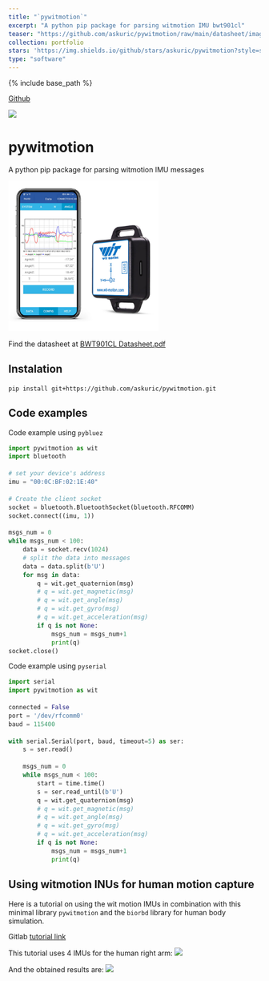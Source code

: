 ```yaml
---
title: "`pywitmotion`"
excerpt: "A python pip package for parsing witmotion IMU bwt901cl"
teaser: "https://github.com/askuric/pywitmotion/raw/main/datasheet/image.jpg"
collection: portfolio
stars: 'https://img.shields.io/github/stars/askuric/pywitmotion?style=social'
type: "software"
---
```


{% include base_path %}

<a href="https://github.com/askuric/pywitmotion"> <i class="fab fa-github"></i> Github</a>

[![](https://github-readme-stats.vercel.app/api/pin/?username=askuric&repo=pywitmotion)](https://github.com/askuric/pywitmotion)

# pywitmotion
A python pip package for parsing witmotion IMU messages

<img src="https://github.com/askuric/pywitmotion/raw/main/datasheet/image.jpg" style="max-height:300px">

Find the datasheet at [BWT901CL Datasheet.pdf](https://github.com/askuric/pywitmotion/raw/main/datasheet/BWT901_Datasheet.pdf)


## Instalation
```shell
pip install git+https://github.com/askuric/pywitmotion.git
```

## Code examples
Code example using `pybluez`

```python
import pywitmotion as wit
import bluetooth

# set your device's address
imu = "00:0C:BF:02:1E:40"

# Create the client socket
socket = bluetooth.BluetoothSocket(bluetooth.RFCOMM)
socket.connect((imu, 1))

msgs_num = 0
while msgs_num < 100:
    data = socket.recv(1024)
    # split the data into messages
    data = data.split(b'U') 
    for msg in data:
        q = wit.get_quaternion(msg)
        # q = wit.get_magnetic(msg)
        # q = wit.get_angle(msg)
        # q = wit.get_gyro(msg)
        # q = wit.get_acceleration(msg)
        if q is not None:
            msgs_num = msgs_num+1
            print(q)
socket.close()
```

Code example using `pyserial`
```python
import serial
import pywitmotion as wit

connected = False
port = '/dev/rfcomm0'
baud = 115400

with serial.Serial(port, baud, timeout=5) as ser:
    s = ser.read()

    msgs_num = 0
    while msgs_num < 100:
        start = time.time()
        s = ser.read_until(b'U')
        q = wit.get_quaternion(msg)
        # q = wit.get_magnetic(msg)
        # q = wit.get_angle(msg)
        # q = wit.get_gyro(msg)
        # q = wit.get_acceleration(msg)
        if q is not None:
            msgs_num = msgs_num+1
            print(q)
```


## Using witmotion INUs for human motion capture

Here is a tutorial on using the wit motion IMUs in combination with this minimal library `pywitmotion` and the `biorbd` library for human body simulation.

<i class="fab fa-gitlab"></i> Gitlab [tutorial link](https://gitlab.inria.fr/auctus-team/people/antunskuric/demos/pyomeca_imus_demo)

This tutorial uses 4 IMUs for the human right arm:
<img src="https://gitlab.inria.fr/auctus-team/people/antunskuric/demos/pyomeca_imus_demo/-/raw/master/images/sensor_position.jpg" height=400px>

And the obtained results are:
<img src="{{ base_path }}/images/pyomeca_imus.gif" height="400px">